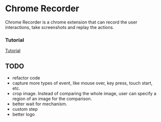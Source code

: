 # Chrome Recorder
Chrome Recorder is a chrome extension that can record the user interactions, take screenshots and replay the actions. 

### Tutorial
[Tutorial](http://snowcxt.github.io/chrome-recorder/)

## TODO
- refactor code
- capture more types of event, like mouse over, key press, touch start, etc.
- crop image. Instead of comparing the whole image, user can specify a region of an image for the comparison.
- better wait for mechanism. 
- custom step
- better logo
